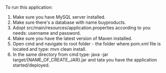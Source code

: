 To run this application:
1. Make sure you have MySQL server installed.
2. Make sure there's a database with name buyproducts.
3. Adopt src/main/resources/application.properties according to you needs: username and password.
3. Make sure you have the latest version of Maven installed.
4. Open cmd and navigate to root folder - the folder where pom.xml file is located and type: mvn clean install.
5. In the same directory from cmd type: java -jar target/{NAME_OF_CREATE_JAR}.jar and tata you have the application started/deployed.
